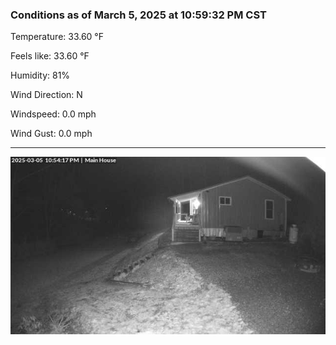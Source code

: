 ### Conditions as of March 5, 2025 at 10:59:32 PM CST 

Temperature: 33.60 &deg;F

Feels like: 33.60 &deg;F

Humidity: 81%

Wind Direction: N

Windspeed: 0.0 mph

Wind Gust: 0.0 mph

---

<img src="./images/latest.jpeg"/>


